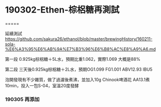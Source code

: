# 190302-Ethen-棕梠糖再測試
=====

延續測試 <https://github.com/sakura26/ethanol/blob/master/brewingHistory/160211-sola-%E6%A3%95%E6%AB%9A%E7%B3%96%E6%B8%AC%E8%A9%A6.md>

第一段 0.925kg棕梠糖＋5L水，預期比重1.062，實際1.069 大概是88%

第二段 三天後0.925kg棕梠糖＋2L水，預期OG1.099 FG1.001 ABV12.93 IBU5

泡開發現有不少雜質，做了過濾後煮沸，並加入10g Chinook啤酒花 AA13.1煮10min，投入一包S-04，室溫20度發酵

### 190305 再添加

